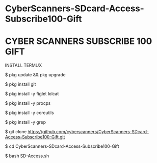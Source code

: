 # CyberScanners-SDcard-Access-Subscribe100-Gift

# CYBER SCANNERS SUBSCRIBE 100 GIFT

INSTALL TERMUX 

$ pkg update && pkg upgrade

$ pkg install git

$ pkg install -y figlet lolcat

$ pkg install -y procps

$ pkg install -y coreutils

$ pkg install -y grep

$ git clone https://github.com/cyberscanners/CyberScanners-SDcard-Access-Subscribe100-Gift.git

$ cd CyberScanners-SDcard-Access-Subscribe100-Gift

$ bash SD-Access.sh
